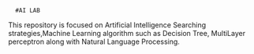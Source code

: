       #AI LAB

This repository is focused on Artificial Intelligence Searching strategies,Machine Learning algorithm such as Decision Tree, MultiLayer perceptron along with Natural Language Processing.
